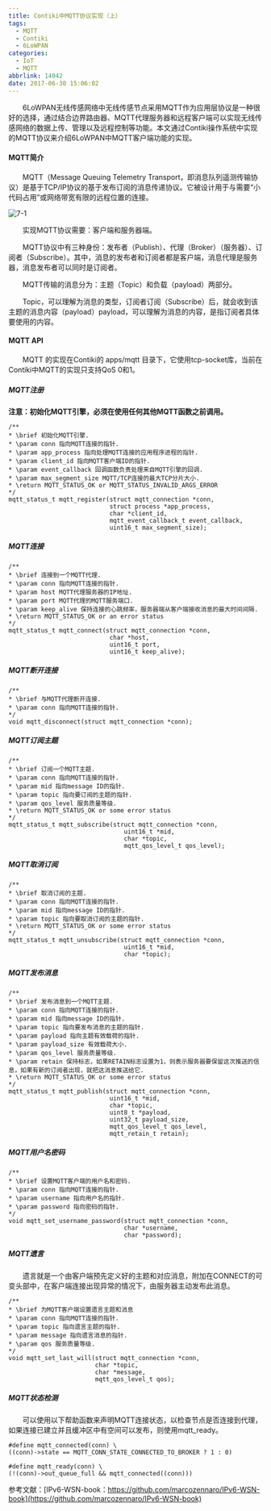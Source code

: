 ```yaml
---
title: Contiki中MQTT协议实现（上）
tags:
  - MQTT
  - Contiki
  - 6LoWPAN
categories:
  - IoT
  - MQTT
abbrlink: 14042
date: 2017-06-30 15:06:02
---
```


　　6LoWPAN无线传感网络中无线传感节点采用MQTT作为应用层协议是一种很好的选择，通过结合边界路由器、MQTT代理服务器和远程客户端可以实现无线传感网络的数据上传、管理以及远程控制等功能。本文通过Contiki操作系统中实现的MQTT协议来介绍6LoWPAN中MQTT客户端功能的实现。

<!--more-->

#### MQTT简介

　　MQTT（Message Queuing Telemetry Transport，即消息队列遥测传输协议）是基于TCP/IP协议的基于发布订阅的消息传递协议。它被设计用于与需要“小代码占用”或网络带宽有限的远程位置的连接。

![7-1](http://ohe7ixo05.bkt.clouddn.com/2017/3/7-1.png)

　　实现MQTT协议需要：客户端和服务器端。

　　MQTT协议中有三种身份：发布者（Publish）、代理（Broker）（服务器）、订阅者（Subscribe）。其中，消息的发布者和订阅者都是客户端，消息代理是服务器，消息发布者可以同时是订阅者。

　　MQTT传输的消息分为：主题（Topic）和负载（payload）两部分。

　　Topic，可以理解为消息的类型，订阅者订阅（Subscribe）后，就会收到该主题的消息内容（payload）payload，可以理解为消息的内容，是指订阅者具体要使用的内容。
　　
#### MQTT API

　　MQTT 的实现在Contiki的 apps/mqtt 目录下，它使用tcp-socket库，当前在Contiki中MQTT的实现只支持QoS 0和1。

##### MQTT注册

**注意：初始化MQTT引擎，必须在使用任何其他MQTT函数之前调用。**

```
/**
* \brief 初始化MQTT引擎.
* \param conn 指向MQTT连接的指针.
* \param app_process 指向处理MQTT连接的应用程序进程的指针.
* \param client_id 指向MQTT客户端ID的指针.
* \param event_callback 回调函数负责处理来自MQTT引擎的回调.
* \param max_segment_size MQTT/TCP连接的最大TCP分片大小.
* \return MQTT_STATUS_OK or MQTT_STATUS_INVALID_ARGS_ERROR
*/
mqtt_status_t mqtt_register(struct mqtt_connection *conn,
                            struct process *app_process,
                            char *client_id,
                            mqtt_event_callback_t event_callback,
                            uint16_t max_segment_size);
```

##### MQTT连接

```
/**
* \brief 连接到一个MQTT代理.
* \param conn 指向MQTT连接的指针.
* \param host MQTT代理服务器的IP地址.
* \param port MQTT代理的MQTT服务端口.
* \param keep_alive 保持连接的心跳频率，服务器端从客户端接收消息的最大时间间隔.
* \return MQTT_STATUS_OK or an error status
*/
mqtt_status_t mqtt_connect(struct mqtt_connection *conn,
                            char *host,
                            uint16_t port,
                            uint16_t keep_alive);
```

##### MQTT断开连接

```
/**
* \brief 与MQTT代理断开连接.
* \param conn 指向MQTT连接的指针.
*/
void mqtt_disconnect(struct mqtt_connection *conn);
```

##### MQTT订阅主题

```
/**
* \brief 订阅一个MQTT主题.
* \param conn 指向MQTT连接的指针.
* \param mid 指向message ID的指针.
* \param topic 指向要订阅的主题的指针.
* \param qos_level 服务质量等级.
* \return MQTT_STATUS_OK or some error status
*/
mqtt_status_t mqtt_subscribe(struct mqtt_connection *conn,
                                uint16_t *mid,
                                char *topic,
                                mqtt_qos_level_t qos_level);

```

##### MQTT取消订阅

```
/**
* \brief 取消订阅的主题.
* \param conn 指向MQTT连接的指针.
* \param mid 指向message ID的指针.
* \param topic 指向要取消订阅的主题的指针.
* \return MQTT_STATUS_OK or some error status
*/
mqtt_status_t mqtt_unsubscribe(struct mqtt_connection *conn,
                                uint16_t *mid,
                                char *topic);
```


##### MQTT发布消息

```
/**
* \brief 发布消息到一个MQTT主题.
* \param conn 指向MQTT连接的指针.
* \param mid 指向message ID的指针.
* \param topic 指向要发布消息的主题的指针.
* \param payload 指向主题有效载荷的指针.
* \param payload_size 有效载荷大小.
* \param qos_level 服务质量等级.
* \param retain 保持标志，如果RETAIN标志设置为1，则表示服务器要保留这次推送的信息，如果有新的订阅者出现，就把这消息推送给它.
* \return MQTT_STATUS_OK or some error status
*/
mqtt_status_t mqtt_publish(struct mqtt_connection *conn,
                            uint16_t *mid,
                            char *topic,
                            uint8_t *payload,
                            uint32_t payload_size,
                            mqtt_qos_level_t qos_level,
                            mqtt_retain_t retain);
```


##### MQTT用户名密码

```
/**
* \brief 设置MQTT客户端的用户名和密码.
* \param conn 指向MQTT连接的指针.
* \param username 指向用户名的指针.
* \param password 指向密码的指针.
*/
void mqtt_set_username_password(struct mqtt_connection *conn,
                                char *username,
                                char *password);
```


##### MQTT遗言

　　遗言就是一个由客户端预先定义好的主题和对应消息，附加在CONNECT的可变头部中，在客户端连接出现异常的情况下，由服务器主动发布此消息。

```
/**
* \brief 为MQTT客户端设置遗言主题和消息
* \param conn 指向MQTT连接的指针.
* \param topic 指向遗言主题的指针.
* \param message 指向遗言消息的指针.
* \param qos 服务质量等级.
*/
void mqtt_set_last_will(struct mqtt_connection *conn,
                        char *topic,
                        char *message,
                        mqtt_qos_level_t qos);
```

##### MQTT状态检测 

　　可以使用以下帮助函数来声明MQTT连接状态，以检查节点是否连接到代理，如果连接已建立并且缓冲区中有空间可以发布，则使用mqtt_ready。

```
#define mqtt_connected(conn) \
((conn)->state == MQTT_CONN_STATE_CONNECTED_TO_BROKER ? 1 : 0)

#define mqtt_ready(conn) \
(!(conn)->out_queue_full && mqtt_connected((conn)))
```

参考文献：[IPv6-WSN-book：https://github.com/marcozennaro/IPv6-WSN-book](https://github.com/marcozennaro/IPv6-WSN-book)
